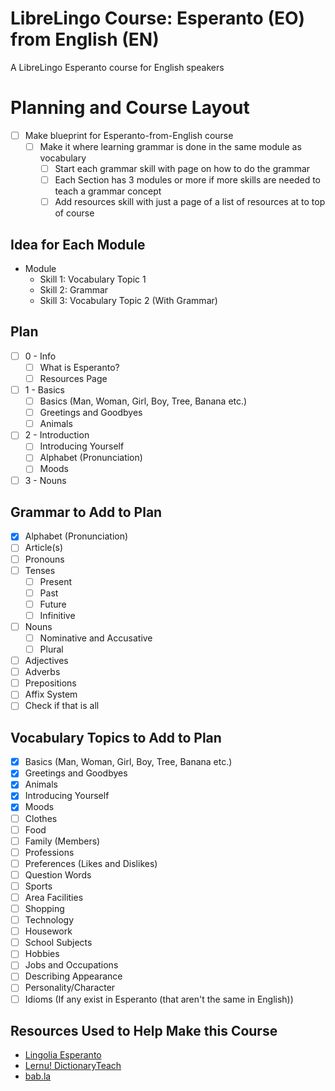 # LibreLingo Course: Esperanto (EO) from English (EN)

A LibreLingo Esperanto course for English speakers

# Planning and Course Layout

- [ ] Make blueprint for Esperanto-from-English course
  - [ ] Make it where learning grammar is done in the same module as vocabulary
    - [ ] Start each grammar skill with page on how to do the grammar
    - [ ] Each Section has 3 modules or more if more skills are needed to teach a grammar concept
    - [ ] Add resources skill with just a page of a list of resources at to top of course

## Idea for Each Module

- Module
  - Skill 1: Vocabulary Topic 1
  - Skill 2: Grammar
  - Skill 3: Vocabulary Topic 2 (With Grammar)

## Plan

- [ ] 0 - Info
  - [ ] What is Esperanto?
  - [ ] Resources Page
- [ ] 1 - Basics
  - [ ] Basics (Man, Woman, Girl, Boy, Tree, Banana etc.)
  - [ ] Greetings and Goodbyes
  - [ ] Animals
- [ ] 2 - Introduction
  - [ ] Introducing Yourself
  - [ ] Alphabet (Pronunciation)
  - [ ] Moods
- [ ] 3 - Nouns

## Grammar to Add to Plan

- [x] Alphabet (Pronunciation)
- [ ] Article(s)
- [ ] Pronouns
- [ ] Tenses
  - [ ] Present
  - [ ] Past
  - [ ] Future
  - [ ] Infinitive
- [ ] Nouns
  - [ ] Nominative and Accusative
  - [ ] Plural
- [ ] Adjectives
- [ ] Adverbs
- [ ] Prepositions
- [ ] Affix System
- [ ] Check if that is all

## Vocabulary Topics to Add to Plan

- [x] Basics (Man, Woman, Girl, Boy, Tree, Banana etc.)
- [x] Greetings and Goodbyes
- [x] Animals
- [x] Introducing Yourself
- [x] Moods
- [ ] Clothes
- [ ] Food
- [ ] Family (Members)
- [ ] Professions
- [ ] Preferences (Likes and Dislikes)
- [ ] Question Words
- [ ] Sports
- [ ] Area Facilities
- [ ] Shopping
- [ ] Technology
- [ ] Housework
- [ ] School Subjects
- [ ] Hobbies
- [ ] Jobs and Occupations
- [ ] Describing Appearance
- [ ] Personality/Character
- [ ] Idioms (If any exist in Esperanto (that aren't the same in English))

## Resources Used to Help Make this Course

- [Lingolia Esperanto](https://esperanto.lingolia.com/en/grammar)
- [Lernu! DictionaryTeach](https://lernu.net/vortaro)
- [bab.la](https://en.bab.la/dictionary/esperanto-english/)
